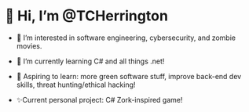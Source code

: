  <h1>👋 Hi, I’m @TCHerrington </h1>

- 👀 I’m interested in software engineering, cybersecurity, and zombie movies.
- 🌱 I’m currently learning C# and all things .net!
- 🌱 Aspiring to learn: more green software stuff, improve back-end dev skills, threat hunting/ethical hacking!

- ✨Current personal project: C# Zork-inspired game!

<!---
TCHerrington/TCHerrington is a ✨ special ✨ repository because its `README.md` (this file) appears on your GitHub profile.
You can click the Preview link to take a look at your changes.
--->
